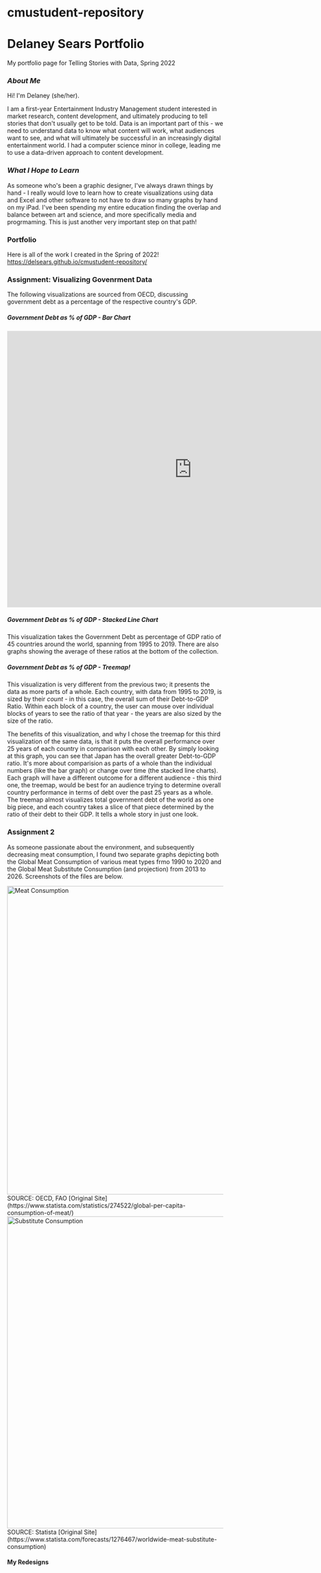 # cmustudent-repository
# **Delaney Sears Portfolio**
My portfolio page for Telling Stories with Data, Spring 2022

### *About Me*
Hi! I'm Delaney (she/her). 

I am a first-year Entertainment Industry Management student interested in market research, content development, and ultimately producing to tell stories that don't usually get to be told. Data is an important part of this - we need to understand data to know what content will work, what audiences want to see, and what will ultimately be successful in an increasingly digital entertainment world. I had a computer science minor in college, leading me to use a data-driven approach to content development.

### *What I Hope to Learn*
As someone who's been a graphic designer, I've always drawn things by hand - I really would love to learn how to create visualizations using data and Excel and other software to not have to draw so many graphs by hand on my iPad. I've been spending my entire education finding the overlap and balance between art and science, and more specifically media and progrmaming. This is just another very important step on that path! 

### Portfolio 
Here is all of the work I created in the Spring of 2022! 
https://delsears.github.io/cmustudent-repository/ 

### Assignment: Visualizing Govenrment Data
The following visualizations are sourced from OECD, discussing government debt as a percentage of the respective country's GDP. 

##### *Government Debt as % of GDP - Bar Chart* 

<iframe src="https://data.oecd.org/chart/6BjA" width="860" height="645" style="border: 0" mozallowfullscreen="true" webkitallowfullscreen="true" allowfullscreen="true"><a href="https://data.oecd.org/chart/6BjA" target="_blank">OECD Chart: General government debt, Total, % of GDP, Annual, 2020</a></iframe>

##### *Government Debt as % of GDP - Stacked Line Chart*
This visualization takes the Government Debt as percentage of GDP ratio of 45 countries around the world, spanning from 1995 to 2019. There are also graphs showing the average of these ratios at the bottom of the collection. 

<div class="flourish-embed flourish-chart" data-src="visualisation/8563088"><script src="https://public.flourish.studio/resources/embed.js"></script></div>

##### *Government Debt as % of GDP - Treemap!*
This visualization is very different from the previous two; it presents the data as more parts of a whole. Each country, with data from 1995 to 2019, is sized by their *count* - in this case, the overall sum of their Debt-to-GDP Ratio. Within each block of a country, the user can mouse over individual blocks of years to see the ratio of that year - the years are also sized by the size of the ratio. 

The benefits of this visualization, and why I chose the treemap for this third visualization of the same data, is that it puts the overall performance over 25 years of each country in comparison with each other. By simply looking at this graph, you can see that Japan has the overall greater Debt-to-GDP ratio. It's more about comparision as parts of a whole than the individual numbers (like the bar graph) or change over time (the stacked line charts). Each graph will have a different outcome for a different audience - this third one, the treemap, would be best for an audience trying to determine overall country performance in terms of debt over the past 25 years as a whole. The treemap almost visualizes total government debt of the world as one big piece, and each country takes a slice of that piece determined by the ratio of their debt to their GDP. It tells a whole story in just one look. 

<div class="flourish-embed flourish-hierarchy" data-src="visualisation/8563257"><script src="https://public.flourish.studio/resources/embed.js"></script></div>

### **Assignment 2**

As someone passionate about the environment, and subsequently decreasing meat consumption, I found two separate graphs depicting both the Global Meat Consumption of various meat types frmo 1990 to 2020 and the Global Meat Substitute Consumption (and projection) from 2013 to 2026. Screenshots of the files are below. 

<img width="720" alt="Meat Consumption" src="https://user-images.githubusercontent.com/97906084/152657276-f2678c91-248d-4785-853a-8606de6ec387.png">
SOURCE: OECD, FAO
[Original Site](https://www.statista.com/statistics/274522/global-per-capita-consumption-of-meat/) 
<img width="728" alt="Substitute Consumption" src="https://user-images.githubusercontent.com/97906084/152657285-714e4247-e473-4a84-ba91-7fb4d560d3db.png">
SOURCE: Statista
[Original Site](https://www.statista.com/forecasts/1276467/worldwide-meat-substitute-consumption)

#### **My Redesigns**
<div class='tableauPlaceholder' id='viz1644177951772' style='position: relative'><object class='tableauViz'  style='display:none;'><param name='host_url' value='https%3A%2F%2Fpublic.tableau.com%2F' /> <param name='embed_code_version' value='3' /> <param name='site_root' value='' /><param name='name' value='Assignment2_16441779374530&#47;Sheet1' /><param name='tabs' value='no' /><param name='toolbar' value='yes' /><param name='animate_transition' value='yes' /><param name='display_static_image' value='yes' /><param name='display_spinner' value='yes' /><param name='display_overlay' value='yes' /><param name='display_count' value='yes' /><param name='language' value='en-US' /><param name='filter' value='publish=yes' /></object></div>                <script type='text/javascript'>                    var divElement = document.getElementById('viz1644177951772');                    var vizElement = divElement.getElementsByTagName('object')[0];                    vizElement.style.width='100%';vizElement.style.height=(divElement.offsetWidth*0.75)+'px';                    var scriptElement = document.createElement('script');                    scriptElement.src = 'https://public.tableau.com/javascripts/api/viz_v1.js';                    vizElement.parentNode.insertBefore(scriptElement, vizElement);                </script>


<div class='tableauPlaceholder' id='viz1644178031185' style='position: relative'><object class='tableauViz'  style='display:none;'><param name='host_url' value='https%3A%2F%2Fpublic.tableau.com%2F' /> <param name='embed_code_version' value='3' /> <param name='site_root' value='' /><param name='name' value='Assignment2-Circles&#47;Sheet13' /><param name='tabs' value='no' /><param name='toolbar' value='yes' /><param name='animate_transition' value='yes' /><param name='display_static_image' value='yes' /><param name='display_spinner' value='yes' /><param name='display_overlay' value='yes' /><param name='display_count' value='yes' /><param name='language' value='en-US' /><param name='filter' value='publish=yes' /></object></div>                <script type='text/javascript'>                    var divElement = document.getElementById('viz1644178031185');                    var vizElement = divElement.getElementsByTagName('object')[0];                    vizElement.style.width='100%';vizElement.style.height=(divElement.offsetWidth*0.75)+'px';                    var scriptElement = document.createElement('script');                    scriptElement.src = 'https://public.tableau.com/javascripts/api/viz_v1.js';                    vizElement.parentNode.insertBefore(scriptElement, vizElement);                </script>
